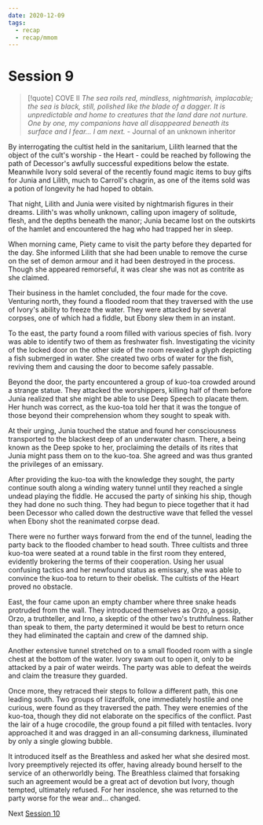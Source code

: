 ```yaml
---
date: 2020-12-09
tags:
  - recap
  - recap/mmom
---
```

# Session 9

>[!quote] COVE II
>*The sea roils red, mindless, nightmarish, implacable; the sea is black, still, polished like the blade of a dagger. It is unpredictable and home to creatures that the land dare not nurture. One by one, my companions have all disappeared beneath its surface and I fear... I am next.*
>\- Journal of an unknown inheritor

By interrogating the cultist held in the sanitarium, Lilith learned that the object of the cult's worship - the Heart - could be reached by following the path of Decessor's awfully successful expeditions below the estate. Meanwhile Ivory sold several of the recently found magic items to buy gifts for Junia and Lilith, much to Carroll's chagrin, as one of the items sold was a potion of longevity he had hoped to obtain.

That night, Lilith and Junia were visited by nightmarish figures in their dreams. Lilith's was wholly unknown, calling upon imagery of solitude, flesh, and the depths beneath the manor; Junia became lost on the outskirts of the hamlet and encountered the hag who had trapped her in sleep.

When morning came, Piety came to visit the party before they departed for the day. She informed Lilith that she had been unable to remove the curse on the set of demon armour and it had been destroyed in the process. Though she appeared remorseful, it was clear she was not as contrite as she claimed.

Their business in the hamlet concluded, the four made for the cove. Venturing north, they found a flooded room that they traversed with the use of Ivory's ability to freeze the water. They were attacked by several corpses, one of which had a fiddle, but Ebony slew them in an instant.

To the east, the party found a room filled with various species of fish. Ivory was able to identify two of them as freshwater fish. Investigating the vicinity of the locked door on the other side of the room revealed a glyph depicting a fish submerged in water. She created two orbs of water for the fish, reviving them and causing the door to become safely passable.

Beyond the door, the party encountered a group of kuo-toa crowded around a strange statue. They attacked the worshippers, killing half of them before Junia realized that she might be able to use Deep Speech to placate them. Her hunch was correct, as the kuo-toa told her that it was the tongue of those beyond their comprehension whom they sought to speak with.

At their urging, Junia touched the statue and found her consciousness transported to the blackest deep of an underwater chasm. There, a being known as the Deep spoke to her, proclaiming the details of its rites that Junia might pass them on to the kuo-toa. She agreed and was thus granted the privileges of an emissary.

After providing the kuo-toa with the knowledge they sought, the party continue south along a winding watery tunnel until they reached a single undead playing the fiddle. He accused the party of sinking his ship, though they had done no such thing. They had begun to piece together that it had been Decessor who called down the destructive wave that felled the vessel when Ebony shot the reanimated corpse dead.

There were no further ways forward from the end of the tunnel, leading the party back to the flooded chamber to head south. Three cultists and three kuo-toa were seated at a round table in the first room they entered, evidently brokering the terms of their cooperation. Using her usual confusing tactics and her newfound status as emissary, she was able to convince the kuo-toa to return to their obelisk. The cultists of the Heart proved no obstacle.

East, the four came upon an empty chamber where three snake heads protruded from the wall. They introduced themselves as Orzo, a gossip, Orzo, a truthteller, and Irno, a skeptic of the other two's truthfulness. Rather than speak to them, the party determined it would be best to return once they had eliminated the captain and crew of the damned ship.

Another extensive tunnel stretched on to a small flooded room with a single chest at the bottom of the water. Ivory swam out to open it, only to be attacked by a pair of water weirds. The party was able to defeat the weirds and claim the treasure they guarded.

Once more, they retraced their steps to follow a different path, this one leading south. Two groups of lizardfolk, one immediately hostile and one curious, were found as they traversed the path. They were enemies of the kuo-toa, though they did not elaborate on the specifics of the conflict. Past the lair of a huge crocodile, the group found a pit filled with tentacles. Ivory approached it and was dragged in an all-consuming darkness, illuminated by only a single glowing bubble. 

It introduced itself as the Breathless and asked her what she desired most. Ivory preemptively rejected its offer, having already bound herself to the service of an otherworldly being. The Breathless claimed that forsaking such an agreement would be a great act of devotion but Ivory, though tempted, ultimately refused. For her insolence, she was returned to the party worse for the wear and... changed.

Next
[Session 10](Recaps/Midnight%20Manor%20of%20Madness/Session%2010.md)
